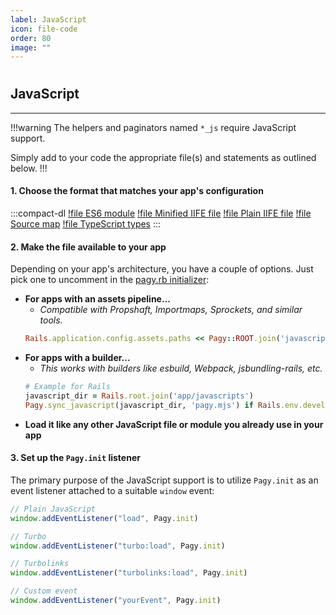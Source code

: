 ```yaml
---
label: JavaScript
icon: file-code
order: 80
image: ""
---
```


#

## JavaScript

---

!!!warning The helpers and paginators named `*_js` require JavaScript support.

Simply add to your code the appropriate file(s) and statements as outlined below.
!!!

#### 1. Choose the format that matches your app's configuration

:::compact-dl
[!file ES6 module](../gem/javascripts/pagy.mjs)
[!file Minified IIFE file](../gem/javascripts/pagy.min.js)
[!file Plain IIFE file](../gem/javascripts/pagy.js)
[!file Source map](../gem/javascripts/pagy.js.map)
[!file TypeScript types](../gem/javascripts/pagy.d.ts)
:::

#### 2. Make the file available to your app

Depending on your app's architecture, you have a couple of options. Just pick one to uncomment in the [pagy.rb initializer](initializer.md):

- **For apps with an assets pipeline...** 
  - _Compatible with Propshaft, Importmaps, Sprockets, and similar tools._
  ```ruby
  Rails.application.config.assets.paths << Pagy::ROOT.join('javascripts')
  ```
- **For apps with a builder...**
  - _This works with builders like esbuild, Webpack, jsbundling-rails, etc._
  ```ruby 
  # Example for Rails
  javascript_dir = Rails.root.join('app/javascripts')
  Pagy.sync_javascript(javascript_dir, 'pagy.mjs') if Rails.env.development?
  ```
- **Load it like any other JavaScript file or module you already use in your app**

#### 3. Set up the `Pagy.init` listener

The primary purpose of the JavaScript support is to utilize `Pagy.init` as an event listener attached to a suitable `window` event:

```javascript
// Plain JavaScript
window.addEventListener("load", Pagy.init)

// Turbo
window.addEventListener("turbo:load", Pagy.init)

// Turbolinks
window.addEventListener("turbolinks:load", Pagy.init)

// Custom event
window.addEventListener("yourEvent", Pagy.init)
```
